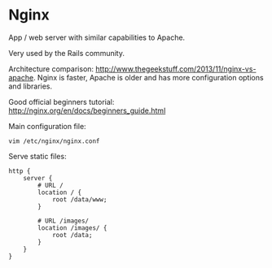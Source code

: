 # Nginx

App / web server with similar capabilities to Apache.

Very used by the Rails community.

Architecture comparison: <http://www.thegeekstuff.com/2013/11/nginx-vs-apache>. Nginx is faster, Apache is older and has more configuration options and libraries.

Good official beginners tutorial: <http://nginx.org/en/docs/beginners_guide.html>

Main configuration file:

    vim /etc/nginx/nginx.conf

Serve static files:

    http {
        server {
            # URL /
            location / {
                root /data/www;
            }

            # URL /images/
            location /images/ {
                root /data;
            }
        }
    }
